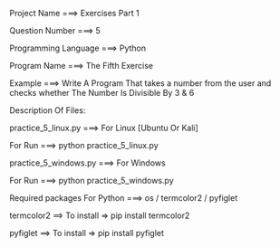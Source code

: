 Project Name ===> Exercises Part 1

Question Number ===> 5

Programming Language ===> Python

Program Name ===> The Fifth Exercise

Example ===> Write A Program That takes a number from the user and checks whether The Number Is Divisible By 3 & 6

Description Of Files:

practice_5_linux.py ===> For Linux [Ubuntu Or Kali]

For Run ===> python practice_5_linux.py

practice_5_windows.py ===> For Windows

For Run ===> python practice_5_windows.py

Required packages For Python ===> os / termcolor2 / pyfiglet

termcolor2 ==> To install => pip install termcolor2

pyfiglet ==> To install => pip install pyfiglet
